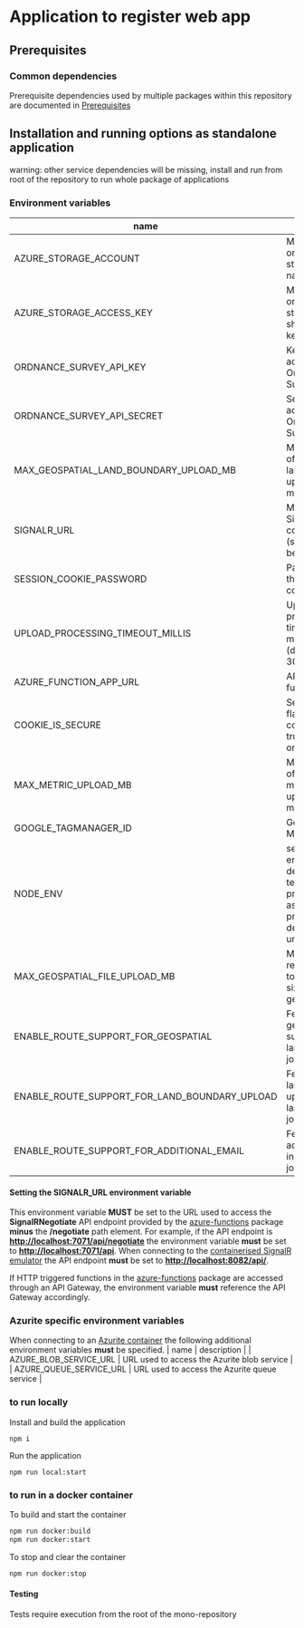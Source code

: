 # Application to register web app

## Prerequisites

### Common dependencies

Prerequisite dependencies used by multiple packages within this repository are documented in [Prerequisites](../../docs/prerequisites.md)

## Installation and running options as standalone application

warning: other service dependencies will be missing, install and run from root of the repository to run whole package of applications

### Environment variables

| name    | description | mandatory |
|---------|-------------|-----------|
| AZURE_STORAGE_ACCOUNT | Microsoft Azure or Azurite storage account name| Y |
| AZURE_STORAGE_ACCESS_KEY | Microsoft Azure or Azurite storage account shared access key | Y |
| ORDNANCE_SURVEY_API_KEY | Key used to access Ordnance Survey APIs | Y |
| ORDNANCE_SURVEY_API_SECRET | Secret used to access Ordnance Survey APIs | Y |
| MAX_GEOSPATIAL_LAND_BOUNDARY_UPLOAD_MB | Maximum size of a geospatial land boundary upload (in megabytes) | Y |
| SIGNALR_URL | Microsoft Azure SignalR connection URL (see the note below) | Y |  
| SESSION_COOKIE_PASSWORD | Password for the session cookie | N |
| UPLOAD_PROCESSING_TIMEOUT_MILLIS | Upload processing timeout in milliseconds (defaults to 30000) | N |
| AZURE_FUNCTION_APP_URL | API URL for funtion app | Y |
| COOKIE_IS_SECURE | Sets isSecure flag for session cookie, set to true if site is SSL or false if not | N |
| MAX_METRIC_UPLOAD_MB | Maximum size of a biodiversity metric file upload (in megabytes) |
| GOOGLE_TAGMANAGER_ID | Google Tag Manager ID | N |
| NODE_ENV | sets whether environment is development, test or production, assumed production by default if undefined | N |
| MAX_GEOSPATIAL_FILE_UPLOAD_MB | MVP recommendation to change file size limit on geospatial files | Y |
| ENABLE_ROUTE_SUPPORT_FOR_GEOSPATIAL | Feature flag of geospatial support in the landowner journey | Y |
| ENABLE_ROUTE_SUPPORT_FOR_LAND_BOUNDARY_UPLOAD | Feature flag for land boundary upload in the landowner journey | Y |
| ENABLE_ROUTE_SUPPORT_FOR_ADDITIONAL_EMAIL | Feature flag for additional email in the developer journey | Y |

#### Setting the SIGNALR_URL environment variable

This environment variable **MUST** be set to the URL used to access the **SignalRNegotiate** API endpoint provided by the [azure-functions](../azure-functions/)
package **minus** the **/negotiate** path element. For example, if the API endpoint is **<http://localhost:7071/api/negotiate>** the environment variable **must** be set to **<http://localhost:7071/api>**. When connecting to the [containerised SignalR emulator](../../docs/containerisation.md#cloud-service-containers) the API endpoint **must** be set to **<http://localhost:8082/api/>**.

If HTTP triggered functions in the [azure-functions](../azure-functions/) package are accessed through an API Gateway, the environment variable **must** reference the API Gateway accordingly.

### Azurite specific environment variables

When connecting to an [Azurite container](../../docs/containerisation.md/#azure-storage) the following additional environment variables **must** be specified.
| name    | description |
| AZURE_BLOB_SERVICE_URL | URL used to access the Azurite blob service |
| AZURE_QUEUE_SERVICE_URL | URL used to access the Azurite queue service |

### to run locally

Install and build the application

`npm i`

Run the application

`npm run local:start`

### to run in a docker container

To build and start the container

```bash
npm run docker:build
npm run docker:start
```

To stop and clear the container

```bash
npm run docker:stop
```

#### Testing

Tests require execution from the root of the mono-repository
